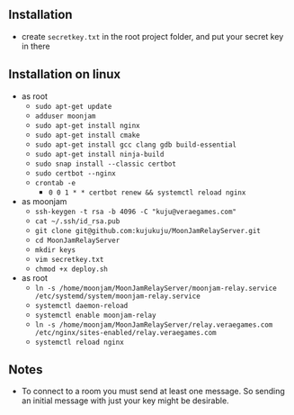 ## Installation

* create `secretkey.txt` in the root project folder, and put your secret key in there

## Installation on linux

* as root
    * `sudo apt-get update`
    * `adduser moonjam`
    * `sudo apt-get install nginx`
    * `sudo apt-get install cmake`
    * `sudo apt-get install gcc clang gdb build-essential`
    * `sudo apt-get install ninja-build`
    * `sudo snap install --classic certbot`
    * `sudo certbot --nginx`
    * `crontab -e`
        * `0 0 1 * * certbot renew && systemctl reload nginx`
* as moonjam
    * `ssh-keygen -t rsa -b 4096 -C "kuju@veraegames.com"`
    * `cat ~/.ssh/id_rsa.pub`
    * `git clone git@github.com:kujukuju/MoonJamRelayServer.git`
    * `cd MoonJamRelayServer`
    * `mkdir keys`
    * `vim secretkey.txt`
    * `chmod +x deploy.sh`
* as root
    * `ln -s /home/moonjam/MoonJamRelayServer/moonjam-relay.service /etc/systemd/system/moonjam-relay.service`
    * `systemctl daemon-reload`
    * `systemctl enable moonjam-relay`
    * `ln -s /home/moonjam/MoonJamRelayServer/relay.veraegames.com /etc/nginx/sites-enabled/relay.veraegames.com`
    * `systemctl reload nginx`
## Notes

* To connect to a room you must send at least one message. So sending an initial message with just your key might be desirable.

